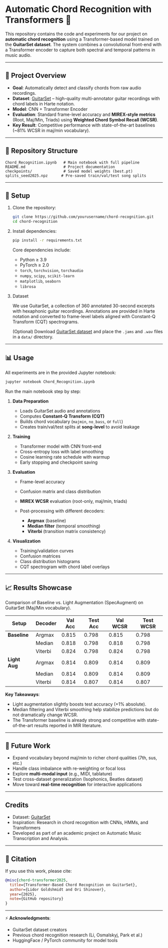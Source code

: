 # Automatic Chord Recognition with Transformers 🎸

This repository contains the code and experiments for our project on **automatic chord recognition** using a Transformer-based model trained on the **GuitarSet dataset**.
The system combines a convolutional front-end with a Transformer encoder to capture both spectral and temporal patterns in music audio.

---

## 🚀 Project Overview

* **Goal**: Automatically detect and classify chords from raw audio recordings.
* **Dataset**: [GuitarSet](https://github.com/marl/guitarset) – high-quality multi-annotator guitar recordings with chord labels in Harte notation.
* **Model**: CNN + Transformer Encoder
* **Evaluation**: Standard frame-level accuracy and **MIREX-style metrics** (Root, Maj/Min, Triads) using **Weighted Chord Symbol Recall (WCSR)**.
* **Key Result**: Competitive performance with state-of-the-art baselines (~81% WCSR in maj/min vocabulary).

---

## 📂 Repository Structure

```
Chord_Recognition.ipynb   # Main notebook with full pipeline
README.md                 # Project documentation
checkpoints/              # Saved model weights (best.pt)
splits_seed2025.npz      # Pre-saved train/val/test song splits
```

---

## 🔧 Setup

1. Clone the repository:

   ```bash
   git clone https://github.com/yourusername/chord-recognition.git
   cd chord-recognition
   ```

2. Install dependencies:

   ```bash
   pip install -r requirements.txt
   ```

   Core dependencies include:

   * Python ≥ 3.9
   * PyTorch ≥ 2.0
   * `torch`, `torchvision`, `torchaudio`
   * `numpy`, `scipy`, `scikit-learn`
   * `matplotlib`, `seaborn`
   * `librosa`

4. Dataset

   We use GuitarSet, a collection of 360 annotated 30-second excerpts with hexaphonic guitar recordings.
   Annotations are provided in Harte notation and converted to frame-level labels aligned with Constant-Q Transform (CQT) spectrograms.
  
   (Optional) Download [GuitarSet dataset](https://github.com/marl/guitarset) and place the `.jams` and `.wav` files in a `data/` directory.

---

## 📊 Usage

All experiments are in the provided Jupyter notebook:

```bash
jupyter notebook Chord_Recognition.ipynb
```
Run the main notebook step by step:

1. **Data Preparation**

   * Loads GuitarSet audio and annotations
   * Computes **Constant-Q Transform (CQT)**
   * Builds chord vocabulary (`majmin`, `no_bass`, or `full`)
   * Creates train/val/test splits at **song-level** to avoid leakage

2. **Training**

   * Transformer model with CNN front-end
   * Cross-entropy loss with label smoothing
   * Cosine learning rate schedule with warmup
   * Early stopping and checkpoint saving

3. **Evaluation**

   * Frame-level accuracy
   * Confusion matrix and class distribution
   * **MIREX WCSR** evaluation (root-only, maj/min, triads)
   * Post-processing with different decoders:

     * **Argmax** (baseline)
     * **Median filter** (temporal smoothing)
     * **Viterbi** (transition matrix consistency)

4. **Visualization**

   * Training/validation curves
   * Confusion matrices
   * Class distribution histograms
   * CQT spectrogram with chord label overlays

---


## 📈 Results Showcase

Comparison of Baseline vs. Light Augmentation (SpecAugment) on GuitarSet (Maj/Min vocabulary).

| Setup         | Decoder  | Val Acc | Test Acc | Val WCSR | Test WCSR |
|---------------|----------|---------|----------|----------|-----------|
| **Baseline**  | Argmax   | 0.815   | 0.798    | 0.815    | 0.798     |
|               | Median   | 0.818   | 0.798    | 0.818    | 0.798     |
|               | Viterbi  | 0.824   | 0.798    | 0.824    | 0.798     |
| **Light Aug** | Argmax   | 0.814   | 0.809    | 0.814    | 0.809     |
|               | Median   | 0.814   | 0.809    | 0.814    | 0.809     |
|               | Viterbi  | 0.814   | 0.807    | 0.814    | 0.807     |

**Key Takeaways**:
- Light augmentation slightly boosts test accuracy (+1% absolute).  
- Median filtering and Viterbi smoothing help stabilize predictions but do not dramatically change WCSR.  
- The Transformer baseline is already strong and competitive with state-of-the-art results reported in MIR literature.

---

## 🔮 Future Work

* Expand vocabulary beyond maj/min to richer chord qualities (7th, sus, etc.)
* Handle class imbalance with re-weighting or focal loss
* Explore **multi-modal input** (e.g., MIDI, tablature)
* Test cross-dataset generalization (Isophonics, Beatles dataset)
* Move toward **real-time recognition** for interactive applications

---

## Credits

* Dataset: [GuitarSet](https://github.com/marl/guitarset)
* Inspiration: Research in chord recognition with CNNs, HMMs, and Transformers
* Developed as part of an academic project on Automatic Music Transcription and Analysis.

---

## 📝 Citation

If you use this work, please cite:

```bibtex
@misc{chord-transformer2025,
  title={Transformer-Based Chord Recognition on GuitarSet},
  author={Lidor Goldshmidt and Ori Shinover},
  year={2025},
  note={GitHub repository}
}
```

---

⚡ **Acknowledgments**:

* GuitarSet dataset creators
* Previous chord recognition research (Li, Osmalskyj, Park et al.)
* HuggingFace / PyTorch community for model tools

